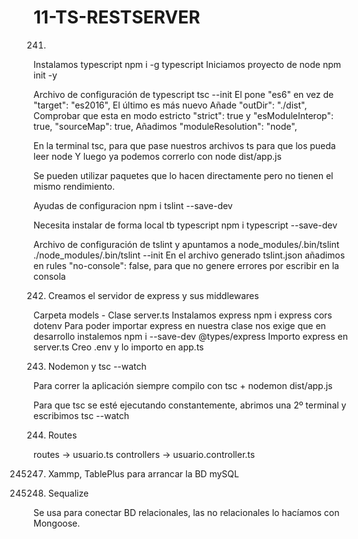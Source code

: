 # 11-TS-RESTSERVER

241. 
Instalamos typescript npm i -g typescript
Iniciamos proyecto de node npm init -y

Archivo de configuración de typescript tsc --init
    El pone "es6" en vez de "target": "es2016", El último es más nuevo
    Añade  "outDir": "./dist",
    Comprobar que esta en modo estricto "strict": true y "esModuleInterop": true, "sourceMap": true,
    Añadimos "moduleResolution": "node",

En la terminal tsc, para que pase nuestros archivos ts para que los pueda leer node
Y luego ya podemos correrlo con node dist/app.js

Se pueden utilizar paquetes que lo hacen directamente pero no tienen el mismo rendimiento.

Ayudas de configuracion npm i tslint --save-dev

Necesita instalar de forma local tb typescript npm i typescript --save-dev

Archivo de configuración de tslint y apuntamos a node_modules/.bin/tslint
    ./node_modules/.bin/tslint --init 
    En el archivo generado tslint.json añadimos en rules "no-console": false, para que no genere errores por escribir en la consola
    
242. Creamos el servidor de express y sus middlewares

Carpeta models - Clase server.ts
Instalamos express npm i express cors dotenv
Para poder importar express en nuestra clase nos exige que en desarrollo instalemos
    npm i --save-dev @types/express
Importo express en server.ts
Creo .env y lo importo en app.ts

243. Nodemon y tsc --watch

Para correr la aplicación siempre compilo con tsc + nodemon dist/app.js

Para que tsc se esté ejecutando constantemente, abrimos una 2º terminal y escribimos  tsc --watch

244. Routes

routes -> usuario.ts   controllers -> usuario.controller.ts

245247. Xammp, TablePlus para arrancar la BD mySQL

248. Sequalize

Se usa para conectar BD relacionales, las no relacionales lo hacíamos con Mongoose.
